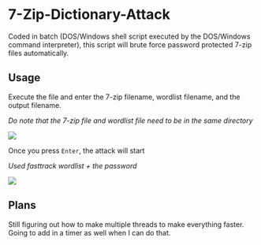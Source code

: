 # 7-Zip-Dictionary-Attack


Coded in batch (DOS/Windows shell script executed by the DOS/Windows command interpreter), this script will brute force password protected 7-zip files automatically.


## Usage


Execute the file and enter the 7-zip filename, wordlist filename, and the output filename.


*Do note that the 7-zip file and wordlist file need to be in the same directory*


![](https://imgur.com/BNu2QDU.png)


Once you press `Enter`, the attack will start


*Used fasttrack wordlist + the password*


![](https://imgur.com/aWm00at.png)


## Plans


Still figuring out how to make multiple threads to make everything faster. Going to add in a timer as well when I can do that.
